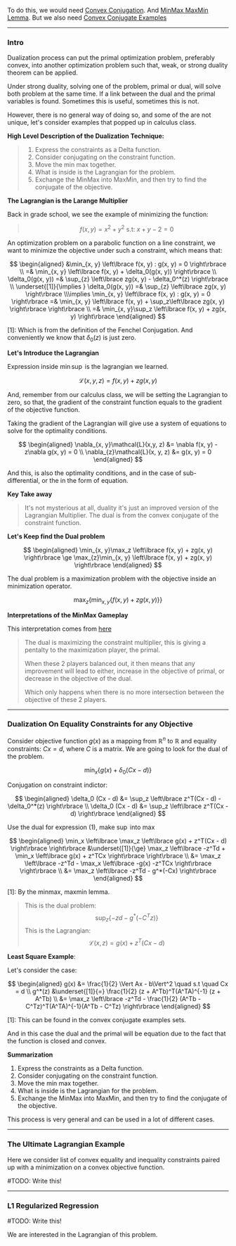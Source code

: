 To do this, we would need 
[Convex Conjugation](../../AMATH%20516%20Numerical%20Optimizations/Duality/Convex%20Conjugation.md). 
And [MinMax MaxMin Lemma](../../AMATH%20516%20Numerical%20Optimizations/Duality/MinMax%20MaxMin%20Lemma.md).
But we also need [Convex Conjugate Examples](../../AMATH%20516%20Numerical%20Optimizations/Duality/Convex%20Conjugate%20Examples.md)

---
### **Intro**

Dualization process can put the primal optimization problem, preferably convex, into another optimization problem such that, weak, or strong duality theorem can be applied. 

Under strong duality, solving one of the problem, primal or dual, will solve both problem at the same time. If a link between the dual and the primal variables is found. Sometimes this is useful, sometimes this is not. 

However, there is no general way of doing so, and some of the are not unique, let's consider examples that popped up in calculus class. 

**High Level Description of the Dualization Technique:** 

> 1. Express the constraints as a Delta function. 
> 2. Consider conjugating on the constraint function. 
> 3. Move the min max together. 
> 4. What is inside is the Lagrangian for the problem. 
> 5. Exchange the MinMax into MaxMin, and then try to find the conjugate of the objective. 


**The Lagrangian is the Larange Multiplier**

Back in grade school, we see the example of minimizing the function: 

> $$
> f(x, y) = x^2 + y^2 \text{ s.t: } x + y -2 = 0
> $$

An optimization problem on a parabolic function on a line constraint, we want to minimize the objective under such a constraint, which means that: 

$$
\begin{aligned}
    &\min_{x, y} \left\lbrace
        f(x, y) : g(x, y) = 0
    \right\rbrace
    \\
    =& \min_{x, y} \left\lbrace
    f(x, y) + \delta_0(g(x, y))
    \right\rbrace
    \\
    \delta_0(g(x, y)) 
    =& 
    \sup_{z} \left\lbrace
        zg(x, y) - \delta_0^*(z)
    \right\rbrace
    \\ \underset{[1]}{\implies }
    \delta_0(g(x, y)) =& \sup_{z} \left\lbrace
    zg(x, y)
    \right\rbrace
    \\\implies
    \min_{x, y} \left\lbrace
        f(x, y) : g(x, y) = 0
    \right\rbrace
    =& 
    \min_{x, y} \left\lbrace
        f(x, y) + \sup_z\left\lbrace
            zg(x, y)
        \right\rbrace 
    \right\rbrace
    \\
    =& 
    \min_{x, y}\sup_z \left\lbrace
    f(x, y) + zg(x, y)
\right\rbrace
\end{aligned}
$$

\[1\]: Which is from the definition of the Fenchel Conjugation. And conveniently we know that $\delta_0(z)$ is just zero. 

**Let's Introduce the Lagrangian**

Expression inside $\min\sup$ is the lagrangian we learned. 

$$
\mathcal{L}(x, y, z) =
f(x, y) + zg(x, y)
$$

And, remember from our calculus class, we will be setting the Lagrangian to zero, so that, the gradient of the constraint function equals to the gradient of the objective function. 

Taking the gradient of the Lagrangian will give use a system of equations to solve for the optimality conditions. 

$$
\begin{aligned}
    \nabla_{x, y}\mathcal{L}(x,y, z) &= \nabla f(x, y) - z\nabla g(x, y) = 0    
    \\
    \nabla_{z}\mathcal{L}(x, y, z) &= g(x, y) = 0
\end{aligned}
$$

And this, is also the optimality conditions, and in the case of sub-differential, or the in the form of equation.

**Key Take away**
> It's not mysterious at all, duality it's just an improved version of the Lagrangian Multiplier. 
> The dual is from the convex conjugate of the constraint function. 

**Let's Keep find the Dual problem**

$$
\begin{aligned}
    \min_{x, y}\max_z \left\lbrace
        f(x, y) + zg(x, y)
        \right\rbrace
    \ge 
    \max_{z}\min_{x, y}
    \left\lbrace
        f(x, y) + zg(x, y)
    \right\rbrace
\end{aligned}
$$

The dual problem is a maximization problem with the objective inside an minimization operator.

$$
\max_z\left\lbrace
    \min_{x, y}\left\lbrace
    f(x, y) + zg(x, y)
    \right\rbrace
\right\rbrace
$$


**Interpretations of the MinMax Gameplay**

This interpretation comes from [here](https://www.youtube.com/watch?v=uh1Dk68cfWs)

> The dual is maximizing the constraint multiplier, this is giving a pentalty to the maximization player, the primal. 
> 
> When these 2 players balanced out, it then means that any improvement will lead to either, increase in the objective of primal, or decrease in the objective of the dual.
>  
> Which only happens when there is no more intersection between the objective of these 2 players. 


---
### **Dualization On Equality Constraints for any Objective**

Consider objective function $g(x)$ as a mapping from $\mathbb{R}^n$ to $\mathbb{R}$ and equality constraints: $Cx = d$, where $C$ is a matrix. We are going to look for the dual of the problem. 


$$
\min_x \left\lbrace
    g(x) + \delta_0(Cx - d)
\right\rbrace \tag{1}
$$

Conjugation on constraint indictor:

$$
\begin{aligned}
    \delta_0 (Cx - d) &= \sup_z \left\lbrace
        z^T(Cx - d) - \delta_0^*(z)
    \right\rbrace
    \\
    \delta_0 (Cx - d) &= \sup_z \left\lbrace
        z^T(Cx - d)
    \right\rbrace    
\end{aligned}
$$

Use the dual for expression (1), make $\sup$ into $\max$

$$
\begin{aligned}
    \min_x \left\lbrace
        \max_z \left\lbrace
        g(x) + z^T(Cx - d)
        \right\rbrace
    \right\rbrace 
    &\underset{[1]}{\ge} \max_z \left\lbrace
        -z^Td + \min_x \left\lbrace
            g(x) + z^TCx
        \right\rbrace
    \right\rbrace      
    \\
    &= \max_z \left\lbrace
        -z^Td - \max_x \left\lbrace
            -g(x) -z^TCx
        \right\rbrace
    \right\rbrace  
    \\
    &= 
    \max_z \left\lbrace
        -z^Td - g^*(-Cx)
    \right\rbrace   
\end{aligned}
$$

\[1\]: By the minmax, maxmin lemma. 

> This is the dual problem: 
> $$
> \sup_z \left\lbrace
> -zd - g^*(-C^Tz)
> \right\rbrace \tag{3}
> $$
> This is the Lagrangian: 
> $$
> \mathcal{L}(x, z) = g(x) + z^T(Cx - d)
> $$



**Least Square Example**: 

Let's consider the case: 

$$
\begin{aligned}
    g(x) &= \frac{1}{2} \Vert Ax - b\Vert^2 \quad s.t \quad Cx = d
    \\
    g^*(z) &\underset{[1]}{=} \frac{1}{2} (z + A^Tb)^T(A^TA)^{-1} (z + A^Tb)
    \\
    &= 
    \max_z \left\lbrace
        -z^Td - \frac{1}{2} (A^Tb - C^Tz)^T(A^TA)^{-1}(A^Tb - C^Tz)
    \right\rbrace
\end{aligned}
$$

\[1\]: This can be found in the convex conjugate examples sets. 

And in this case the dual and the primal will be equation due to the fact that the function is closed and convex. 


**Summarization**

1. Express the constraints as a Delta function. 
2. Consider conjugating on the constraint function. 
3. Move the min max together. 
4. What is inside is the Lagrangian for the problem. 
5. Exchange the MinMax into MaxMin, and then try to find the conjugate of the objective. 

This process is very general and can be used in a lot of different cases. 


---
### **The Ultimate Lagrangian Example**

Here we consider list of convex equality and inequality constraints paired up with a minimization on a convex objective function. 

#TODO: Write this! 

---
### **L1 Regularized Regression**

#TODO: Write this! 

We are interested in the Lagrangian of this problem. 

